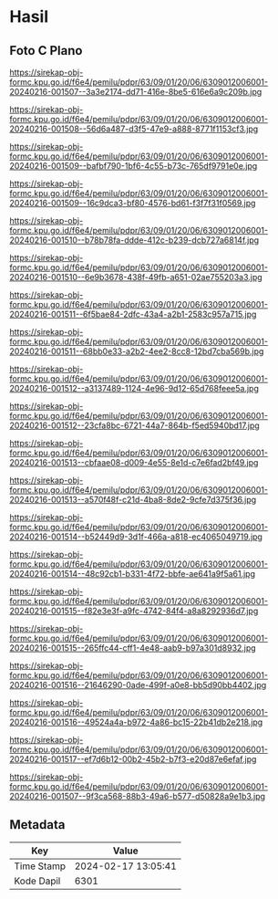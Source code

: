 # Hasil

## Foto C Plano

https://sirekap-obj-formc.kpu.go.id/f6e4/pemilu/pdpr/63/09/01/20/06/6309012006001-20240216-001507--3a3e2174-dd71-416e-8be5-616e6a9c209b.jpg

https://sirekap-obj-formc.kpu.go.id/f6e4/pemilu/pdpr/63/09/01/20/06/6309012006001-20240216-001508--56d6a487-d3f5-47e9-a888-8771f1153cf3.jpg

https://sirekap-obj-formc.kpu.go.id/f6e4/pemilu/pdpr/63/09/01/20/06/6309012006001-20240216-001509--bafbf790-1bf6-4c55-b73c-765df9791e0e.jpg

https://sirekap-obj-formc.kpu.go.id/f6e4/pemilu/pdpr/63/09/01/20/06/6309012006001-20240216-001509--16c9dca3-bf80-4576-bd61-f3f7f31f0569.jpg

https://sirekap-obj-formc.kpu.go.id/f6e4/pemilu/pdpr/63/09/01/20/06/6309012006001-20240216-001510--b78b78fa-ddde-412c-b239-dcb727a6814f.jpg

https://sirekap-obj-formc.kpu.go.id/f6e4/pemilu/pdpr/63/09/01/20/06/6309012006001-20240216-001510--6e9b3678-438f-49fb-a651-02ae755203a3.jpg

https://sirekap-obj-formc.kpu.go.id/f6e4/pemilu/pdpr/63/09/01/20/06/6309012006001-20240216-001511--6f5bae84-2dfc-43a4-a2b1-2583c957a715.jpg

https://sirekap-obj-formc.kpu.go.id/f6e4/pemilu/pdpr/63/09/01/20/06/6309012006001-20240216-001511--68bb0e33-a2b2-4ee2-8cc8-12bd7cba569b.jpg

https://sirekap-obj-formc.kpu.go.id/f6e4/pemilu/pdpr/63/09/01/20/06/6309012006001-20240216-001512--a3137489-1124-4e96-9d12-65d768feee5a.jpg

https://sirekap-obj-formc.kpu.go.id/f6e4/pemilu/pdpr/63/09/01/20/06/6309012006001-20240216-001512--23cfa8bc-6721-44a7-864b-f5ed5940bd17.jpg

https://sirekap-obj-formc.kpu.go.id/f6e4/pemilu/pdpr/63/09/01/20/06/6309012006001-20240216-001513--cbfaae08-d009-4e55-8e1d-c7e6fad2bf49.jpg

https://sirekap-obj-formc.kpu.go.id/f6e4/pemilu/pdpr/63/09/01/20/06/6309012006001-20240216-001513--a570f48f-c21d-4ba8-8de2-9cfe7d375f36.jpg

https://sirekap-obj-formc.kpu.go.id/f6e4/pemilu/pdpr/63/09/01/20/06/6309012006001-20240216-001514--b52449d9-3d1f-466a-a818-ec4065049719.jpg

https://sirekap-obj-formc.kpu.go.id/f6e4/pemilu/pdpr/63/09/01/20/06/6309012006001-20240216-001514--48c92cb1-b331-4f72-bbfe-ae641a9f5a61.jpg

https://sirekap-obj-formc.kpu.go.id/f6e4/pemilu/pdpr/63/09/01/20/06/6309012006001-20240216-001515--f82e3e3f-a9fc-4742-84f4-a8a8292936d7.jpg

https://sirekap-obj-formc.kpu.go.id/f6e4/pemilu/pdpr/63/09/01/20/06/6309012006001-20240216-001515--265ffc44-cff1-4e48-aab9-b97a301d8932.jpg

https://sirekap-obj-formc.kpu.go.id/f6e4/pemilu/pdpr/63/09/01/20/06/6309012006001-20240216-001516--21646290-0ade-499f-a0e8-bb5d90bb4402.jpg

https://sirekap-obj-formc.kpu.go.id/f6e4/pemilu/pdpr/63/09/01/20/06/6309012006001-20240216-001516--49524a4a-b972-4a86-bc15-22b41db2e218.jpg

https://sirekap-obj-formc.kpu.go.id/f6e4/pemilu/pdpr/63/09/01/20/06/6309012006001-20240216-001517--ef7d6b12-00b2-45b2-b7f3-e20d87e6efaf.jpg

https://sirekap-obj-formc.kpu.go.id/f6e4/pemilu/pdpr/63/09/01/20/06/6309012006001-20240216-001507--9f3ca568-88b3-49a6-b577-d50828a9e1b3.jpg


## Metadata

| Key        | Value               |
| ---------- | ------------------- |
| Time Stamp | 2024-02-17 13:05:41 |
| Kode Dapil | 6301                |




